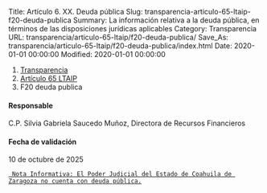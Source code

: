 Title: Artículo 6. XX. Deuda pública
Slug: transparencia-articulo-65-ltaip-f20-deuda-publica
Summary: La información relativa a la deuda pública, en términos de las disposiciones jurídicas aplicables
Category: Transparencia
URL: transparencia/articulo-65-ltaip/f20-deuda-publica/
Save_As: transparencia/articulo-65-ltaip/f20-deuda-publica/index.html
Date: 2020-01-01 00:00:00
Modified: 2020-01-01 00:00:00


<nav aria-label="breadcrumb">
<ol class="breadcrumb">
<li class="breadcrumb-item"><a href="../../">Transparencia</a></li>
<li class="breadcrumb-item"><a href="../">Artículo 65 LTAIP</a></li>
<li class="breadcrumb-item active" aria-current="page">F20 deuda publica</li>
</ol>
</nav>



#### Responsable

C.P. Silvia Gabriela Saucedo Muñoz, Directora de Recursos Financieros


#### Fecha de validación

10 de octubre de 2025


[`` Nota Informativa: El Poder Judicial del Estado de Coahuila de Zaragoza no cuenta con deuda pública.``](https://www.pjecz.gob.mx/transparencia/articulo-65-ltaip/f20-deuda-publica/#gsc.tab=0)